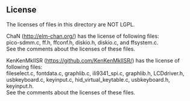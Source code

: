 ## License
The licenses of files in this directory are NOT LGPL.  
  
ChaN (http://elm-chan.org/) has the license of following files:  
pico-sdmm.c, ff.h, ffconf.h, diskio.h, diskio.c, and ffsystem.c.  
See the comments about the licenses of these files.  
  
KenKenMkIISR (https://github.com/KenKenMkIISR/) has the license of following files:  
fileselect.c, fontdata.c, graphlib.c, ili9341_spi.c, graphlib.h, LCDdriver.h,  
usbkeyboard.c, keyinput.c, hid_virtual_keytable.c, usbkeyboard.h, keyinput.h.  
See the comments about the licenses of these files.
